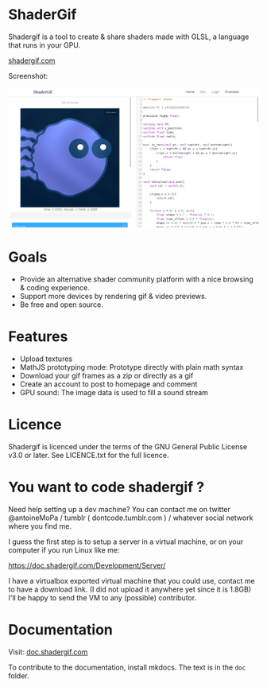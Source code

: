# ShaderGif

Shadergif is a tool to create & share shaders made with GLSL, a language that runs in your GPU.

[shadergif.com](https://shadergif.com)

Screenshot:

![screenshot](public/screenshot.png)

# Goals

* Provide an alternative shader community platform with a nice browsing & coding experience.
* Support more devices by rendering gif & video previews.
* Be free and open source.

# Features

 * Upload textures
 * MathJS prototyping mode: Prototype directly with plain math syntax
 * Download your gif frames as a zip or directly as a gif
 * Create an account to post to homepage and comment
 * GPU sound: The image data is used to fill a sound stream

# Licence

Shadergif is licenced under the terms of the GNU General Public License v3.0 or later. See LICENCE.txt for the full licence.

# You want to code shadergif ?

Need help setting up a dev machine? You can contact me on twitter @antoineMoPa / tumblr ( dontcode.tumblr.com ) / whatever social network where you find me.

I guess the first step is to setup a server in a virtual machine, or on your computer if you run Linux like me:

https://doc.shadergif.com/Development/Server/

I have a virtualbox exported virtual machine that you could use, contact me to have a download link. (I did not upload it anywhere yet since it is 1.8GB) I'll be happy to send the VM to any (possible) contributor.

# Documentation

Visit: [doc.shadergif.com](https://doc.shadergif.com)

To contribute to the documentation, install mkdocs. The text is in the `doc` folder.
